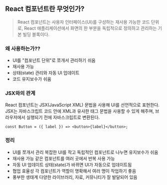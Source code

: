 ## React 컴포넌트란 무엇인가?
> React 컴포넌트는 사용자 인터페이스(UI)를 구성하는 재사용 가능한 코드 단위로, React 애플리케이션에서 화면의 한 부분을 독립적으로 정의하고 관리하는 기본 빌딩 블록이다.

### 왜 사용하는가?? 
+ UI를 "컴포넌트 단위"로 쪼개서 관리하기 쉬움
+ 재사용 가능
+ 상태(state) 관리와 자동 UI 업데이트
+ 코드 유지보수가 쉬움

### JSX와의 관계
React 컴포넌트는 JSX(JavaScript XML) 문법을 사용해 UI를 선언적으로 표현한다. JSX는 자바스크립트 코드 안에 XML과 유사한 태그 문법을 사용할 수 있게 해주며, 브라우저에서 실행되기 전에 자바스크립트로 변환된다.

```
const Button = ({ label }) => <button>{label}</button>;

```

### 정리
+ UI를 쪼개서 관리	복잡한 UI를 작고 독립적인 컴포넌트로 나누면 유지보수가 쉬움
+ 재사용 가능	같은 컴포넌트를 여러 곳에서 반복 사용 가능
+ 자동 UI 업데이트	상태(state)가 바뀌면 UI가 자동으로 업데이트됨
+ 협업 효율성	각 컴포넌트가 역할이 명확해서 여러 명이 작업하기 좋음
+ 풍부한 생태계	다양한 라이브러리, 자료, 커뮤니티가 잘 발달되어 있음


  
